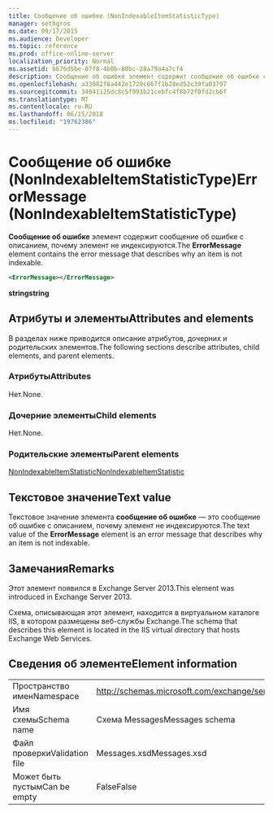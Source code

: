 ```yaml
---
title: Сообщение об ошибке (NonIndexableItemStatisticType)
manager: sethgros
ms.date: 09/17/2015
ms.audience: Developer
ms.topic: reference
ms.prod: office-online-server
localization_priority: Normal
ms.assetid: b676d5be-07f8-4b0b-80bc-28a79a4a7cf4
description: Сообщение об ошибке элемент содержит сообщение об ошибке с описанием, почему элемент не индексируются.
ms.openlocfilehash: a33082f6a442e1720c667f1b28ed52c39fa03797
ms.sourcegitcommit: 34041125dc8c5f993b21cebfc4f8b72f0fd2cb6f
ms.translationtype: MT
ms.contentlocale: ru-RU
ms.lasthandoff: 06/15/2018
ms.locfileid: "19762386"
---
```

# <a name="errormessage-nonindexableitemstatistictype"></a><span data-ttu-id="99192-103">Сообщение об ошибке (NonIndexableItemStatisticType)</span><span class="sxs-lookup"><span data-stu-id="99192-103">ErrorMessage (NonIndexableItemStatisticType)</span></span>

<span data-ttu-id="99192-104">**Сообщение об ошибке** элемент содержит сообщение об ошибке с описанием, почему элемент не индексируются.</span><span class="sxs-lookup"><span data-stu-id="99192-104">The **ErrorMessage** element contains the error message that describes why an item is not indexable.</span></span> 
  
```XML
<ErrorMessage></ErrorMessage>
```

 <span data-ttu-id="99192-105">**string**</span><span class="sxs-lookup"><span data-stu-id="99192-105">**string**</span></span>
## <a name="attributes-and-elements"></a><span data-ttu-id="99192-106">Атрибуты и элементы</span><span class="sxs-lookup"><span data-stu-id="99192-106">Attributes and elements</span></span>

<span data-ttu-id="99192-107">В разделах ниже приводится описание атрибутов, дочерних и родительских элементов.</span><span class="sxs-lookup"><span data-stu-id="99192-107">The following sections describe attributes, child elements, and parent elements.</span></span>
  
### <a name="attributes"></a><span data-ttu-id="99192-108">Атрибуты</span><span class="sxs-lookup"><span data-stu-id="99192-108">Attributes</span></span>

<span data-ttu-id="99192-109">Нет.</span><span class="sxs-lookup"><span data-stu-id="99192-109">None.</span></span>
  
### <a name="child-elements"></a><span data-ttu-id="99192-110">Дочерние элементы</span><span class="sxs-lookup"><span data-stu-id="99192-110">Child elements</span></span>

<span data-ttu-id="99192-111">Нет.</span><span class="sxs-lookup"><span data-stu-id="99192-111">None.</span></span>
  
### <a name="parent-elements"></a><span data-ttu-id="99192-112">Родительские элементы</span><span class="sxs-lookup"><span data-stu-id="99192-112">Parent elements</span></span>

[<span data-ttu-id="99192-113">NonIndexableItemStatistic</span><span class="sxs-lookup"><span data-stu-id="99192-113">NonIndexableItemStatistic</span></span>](nonindexableitemstatistic.md)
  
## <a name="text-value"></a><span data-ttu-id="99192-114">Текстовое значение</span><span class="sxs-lookup"><span data-stu-id="99192-114">Text value</span></span>

<span data-ttu-id="99192-115">Текстовое значение элемента **сообщение об ошибке** — это сообщение об ошибке с описанием, почему элемент не индексируются.</span><span class="sxs-lookup"><span data-stu-id="99192-115">The text value of the **ErrorMessage** element is an error message that describes why an item is not indexable.</span></span> 
  
## <a name="remarks"></a><span data-ttu-id="99192-116">Замечания</span><span class="sxs-lookup"><span data-stu-id="99192-116">Remarks</span></span>

<span data-ttu-id="99192-117">Этот элемент появился в Exchange Server 2013.</span><span class="sxs-lookup"><span data-stu-id="99192-117">This element was introduced in Exchange Server 2013.</span></span>
  
<span data-ttu-id="99192-118">Схема, описывающая этот элемент, находится в виртуальном каталоге IIS, в котором размещены веб-службы Exchange.</span><span class="sxs-lookup"><span data-stu-id="99192-118">The schema that describes this element is located in the IIS virtual directory that hosts Exchange Web Services.</span></span>
  
## <a name="element-information"></a><span data-ttu-id="99192-119">Сведения об элементе</span><span class="sxs-lookup"><span data-stu-id="99192-119">Element information</span></span>

|||
|:-----|:-----|
|<span data-ttu-id="99192-120">Пространство имен</span><span class="sxs-lookup"><span data-stu-id="99192-120">Namespace</span></span>  <br/> |http://schemas.microsoft.com/exchange/services/2006/messages  <br/> |
|<span data-ttu-id="99192-121">Имя схемы</span><span class="sxs-lookup"><span data-stu-id="99192-121">Schema name</span></span>  <br/> |<span data-ttu-id="99192-122">Схема Messages</span><span class="sxs-lookup"><span data-stu-id="99192-122">Messages schema</span></span>  <br/> |
|<span data-ttu-id="99192-123">Файл проверки</span><span class="sxs-lookup"><span data-stu-id="99192-123">Validation file</span></span>  <br/> |<span data-ttu-id="99192-124">Messages.xsd</span><span class="sxs-lookup"><span data-stu-id="99192-124">Messages.xsd</span></span>  <br/> |
|<span data-ttu-id="99192-125">Может быть пустым</span><span class="sxs-lookup"><span data-stu-id="99192-125">Can be empty</span></span>  <br/> |<span data-ttu-id="99192-126">False</span><span class="sxs-lookup"><span data-stu-id="99192-126">False</span></span>  <br/> |
   

